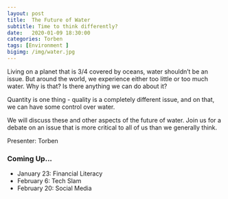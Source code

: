 ```yaml
---
layout: post
title:  The Future of Water
subtitle: Time to think differently?
date:   2020-01-09 18:30:00
categories: Torben
tags: [Environment ]
bigimg: /img/water.jpg
---
```


Living on a planet that is 3/4 covered by oceans, water shouldn’t be an issue. But around the world, we experience either too little or too much water. Why is that? Is there anything we can do about it? 

Quantity is one thing - quality is a completely different issue, and on that, we can have some control over water.

We will discuss these and other aspects of the future of water.  Join us for a debate on an issue that is more critical to all of us than we generally think.

Presenter: Torben

### Coming Up...

* January 23: Financial Literacy
* February 6: Tech Slam
* February 20: Social Media
